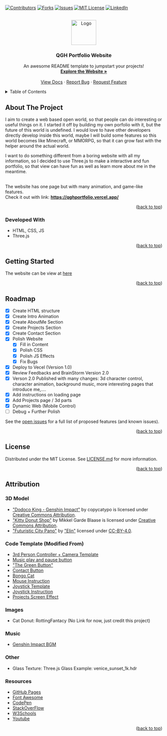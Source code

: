<!-- Improved compatibility of back to top link: See: https://github.com/othneildrew/Best-README-Template/pull/73 -->

<a name="readme-top"></a>

<!--
*** Thanks for checking out the Best-README-Template. If you have a suggestion
*** that would make this better, please fork the repo and create a pull request
*** or simply open an issue with the tag "enhancement".
*** Don't forget to give the project a star!
*** Thanks again! Now go create something AMAZING! :D
-->

<!-- PROJECT SHIELDS -->
<!--
*** I'm using markdown "reference style" links for readability.
*** Reference links are enclosed in brackets [ ] instead of parentheses ( ).
*** See the bottom of this document for the declaration of the reference variables
*** for contributors-url, forks-url, etc. This is an optional, concise syntax you may use.
*** https://www.markdownguide.org/basic-syntax/#reference-style-links
-->

[![Contributors][contributors-shield]][contributors-url]
[![Forks][forks-shield]][forks-url]
[![Issues][issues-shield]][issues-url]
[![MIT License][license-shield]][license-url]
[![LinkedIn][linkedin-shield]][linkedin-url]

<!-- PROJECT LOGO -->
<br />
<div align="center">
  <a href="https://qghportfolio.vercel.app/">
    <img src="client\assets\imgs\FaceTitle.ico" alt="Logo" width="80" height="80">
  </a>

  <h3 align="center">QGH Portfolio Website</h3>

  <p align="center">
    An awesome README template to jumpstart your projects!
    <br />
    <a href="https://qghportfolio.vercel.app/"><strong>Explore the Website »</strong></a>
    <br />
    <br />
    <a href="https://github.com/QGH11/QGH-Portfolio-Website">View Docs</a>
    ·
    <a href="https://github.com/QGH11/QGH-Portfolio-Website/issues">Report Bug</a>
    ·
    <a href="https://github.com/QGH11/QGH-Portfolio-Website/issues">Request Feature</a>
  </p>
</div>

<!-- TABLE OF CONTENTS -->
<details>
  <summary>Table of Contents</summary>
  <ol>
    <li>
      <a href="#about-the-project">About The Project</a>
      <ul>
        <li><a href="#developed-with">Developed With</a></li>
      </ul>
    </li>
    <li><a href="#roadmap">Roadmap</a></li>
    <li><a href="#license">License</a></li>
    <li><a href="#attribution">Attribution</a></li>
  </ol>
</details>

<!-- ABOUT THE PROJECT -->

## About The Project

I aim to create a web based open world, so that people can do interesting or useful things on it. I started it off by building my own porfolio with it, but the future of this world is undefined. I would love to have other developers directly develop inside this world, maybe I will build some features so this world becomes like Minecraft, or MMORPG, so that it can grow fast with the helper around the actual world.

I want to do something different from a boring website with all my information, so I decided to use Three.js to make a interactive and fun portfolio, so that view can have fun as well as learn more about me in the meantime.

<br />
The website has one page but with many animation, and game-like features.

<br />
Check it out with link: <a href="https://qghportfolio.vercel.app/"><strong>https://qghportfolio.vercel.app/</strong></a>

<p align="right">(<a href="#readme-top">back to top</a>)</p>

### Developed With

- HTML, CSS, JS
- Three.js

<p align="right">(<a href="#readme-top">back to top</a>)</p>

<!-- GETTING STARTED -->

## Getting Started

The website can be view at [here](https://qghportfolio.vercel.app/)

<p align="right">(<a href="#readme-top">back to top</a>)</p>

<!-- ROADMAP -->

## Roadmap

- [x] Create HTML structure
- [x] Create Intro Animation
- [x] Create AboutMe Section
- [x] Create Projects Section
- [x] Create Contact Section
- [x] Polish Website
  - [x] Fill in Content
  - [x] Polish CSS
  - [x] Polish JS Effects
  - [x] Fix Bugs
- [x] Deploy to Vecel (Version 1.0)
- [x] Review Feedbacks and BrainStorm Version 2.0
- [x] Verson 2.0 Published with many changes: 3d character control, character animation, background music, more interesting pages that introduce me,....
- [x] Add instructions on loading page
- [x] Add Projects page / 3d parts
- [x] Dynamic Web (Mobile Control)
- [ ] Debug + Further Polish

See the [open issues](https://github.com/QGH11/QGH-Portfolio-Website/issues) for a full list of proposed features (and known issues).

<p align="right">(<a href="#readme-top">back to top</a>)</p>

<!-- LICENSE -->

## License

Distributed under the MIT License. See [LICENSE.md][license-url] for more information.

<p align="right">(<a href="#readme-top">back to top</a>)</p>

<!-- ACKNOWLEDGMENTS -->

## Attribution

### 3D Model

- ["Dodoco King - Genshin Impact"](https://skfb.ly/ooGx8) by copycatypo is licensed under [Creative Commons Attribution](http://creativecommons.org/licenses/by/4.0/).
- ["Kitty Donut Shop"](https://skfb.ly/oqSyM) by Mikkel Garde Blaase is licensed under [Creative Commons Attribution](http://creativecommons.org/licenses/by/4.0/).
- ["Futuristic City Pano"](https://sketchfab.com/3d-models/futuristic-city-pano-3f8ec55a41984bcf9642bb7a15154804) by ["Elin"](https://sketchfab.com/ElinHohler) licensed under [CC-BY-4.0](http://creativecommons.org/licenses/by/4.0/).

### Code Template (Modified From)

- [3rd Person Controller + Camera Template](https://github.com/simondevyoutube/ThreeJS_Tutorial_CharacterController)
- [Music play and pause button](https://codepen.io/abikuk/pen/pGzJGy)
- ["The Green Button"](https://codepen.io/seme332/pen/reJOwo)
- [Contact Button](https://codepen.io/FrankieDoodie/pen/dqmKrb)
- [Bongo Cat](https://codepen.io/Sloth_Sonal/pen/JjYWobO)
- [Mouse Instruction](https://codepen.io/qgh11/pen/RwYrbRq)
- [Joystick Template](https://jsfiddle.net/aa0et7tr/5/)
- [Joystick Instruction](https://codepen.io/defaultsimon/pen/vwLVrL)
- [Projects Screen Effect](https://codepen.io/MatheusAvellar/pen/vKXwjy)

### Images

- Cat Donut: RottingFantacy (No Link for now, just credit this project)

### Music

- [Genshin Impact BGM](https://downloads.khinsider.com/game-soundtracks/album/genshin-impact-the-wind-and-the-star-traveler-2020)

### Other

- Glass Texture: Three.js Glass Example: venice_sunset_1k.hdr

### Resources

- [GitHub Pages](https://pages.github.com)
- [Font Awesome](https://fontawesome.com)
- [CodePen](https://codepen.io/trending)
- [StackOverFlow](https://stackoverflow.com/)
- [W3Schools](https://www.w3schools.com/)
- [Youtube](https://www.youtube.com/)

<p align="right">(<a href="#readme-top">back to top</a>)</p>

<!-- MARKDOWN LINKS & IMAGES -->

[contributors-shield]: https://img.shields.io/github/contributors/othneildrew/Best-README-Template.svg?style=for-the-badge
[contributors-url]: https://github.com/QGH11/QGH-Portfolio-Website/graphs/contributors
[forks-shield]: https://img.shields.io/github/forks/othneildrew/Best-README-Template.svg?style=for-the-badge
[forks-url]: https://github.com/QGH11/QGH-Portfolio-Website/network/members
[issues-shield]: https://img.shields.io/github/issues/othneildrew/Best-README-Template.svg?style=for-the-badge
[issues-url]: https://github.com/QGH11/QGH-Portfolio-Website/issues
[license-shield]: https://img.shields.io/github/license/othneildrew/Best-README-Template.svg?style=for-the-badge
[license-url]: https://github.com/QGH11/QGH-Portfolio-Website/blob/main/LICENSE.md
[linkedin-shield]: https://img.shields.io/badge/-LinkedIn-black.svg?style=for-the-badge&logo=linkedin&colorB=555
[linkedin-url]: https://www.linkedin.com/in/antonio-qiao/
[jquery.com]: https://img.shields.io/badge/jQuery-0769AD?style=for-the-badge&logo=jquery&logoColor=white
[jquery-url]: https://jquery.com
